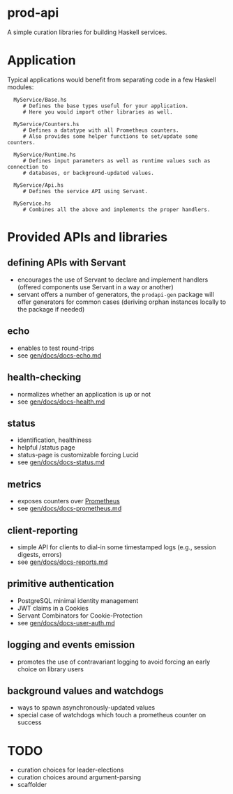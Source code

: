 prod-api
========

A simple curation libraries for building Haskell services.

# Application

Typical applications would benefit from separating code in a few Haskell
modules:

```
  MyService/Base.hs
     # Defines the base types useful for your application.
     # Here you would import other libraries as well.

  MyService/Counters.hs
     # Defines a datatype with all Prometheus counters.
     # Also provides some helper functions to set/update some counters.

  MyService/Runtime.hs
     # Defines input parameters as well as runtime values such as connection to
     # databases, or background-updated values.

  MyService/Api.hs
     # Defines the service API using Servant.

  MyService.hs
     # Combines all the above and implements the proper handlers.
```

# Provided APIs and libraries

## defining APIs with Servant
- encourages the use of Servant to declare and implement handlers (offered components use Servant in a way or another)
- servant offers a number of generators, the `prodapi-gen` package will offer generators for common cases (deriving orphan instances locally to the package if needed)

## echo
- enables to test round-trips
- see [gen/docs/docs-echo.md](gen/docs/docs-echo.md)

## health-checking
- normalizes whether an application is up or not
- see [gen/docs/docs-health.md](gen/docs/docs-health.md)

## status
- identification, healthiness
- helpful /status page
- status-page is customizable forcing Lucid
- see [gen/docs/docs-status.md](gen/docs/docs-status.md)

## metrics
- exposes counters over [Prometheus](http://prometheus.io/)
- see [gen/docs/docs-prometheus.md](gen/docs/docs-prometheus.md)

## client-reporting
- simple API for clients to dial-in some timestamped logs (e.g., session digests, errors)
- see [gen/docs/docs-reports.md](gen/docs/docs-reports.md)

## primitive authentication
- PostgreSQL minimal identity management
- JWT claims in a Cookies
- Servant Combinators for Cookie-Protection
- see [gen/docs/docs-user-auth.md](gen/docs/docs-user-auth.md)

## logging and events emission
- promotes the use of contravariant logging to avoid forcing an early choice on library users

## background values and watchdogs
- ways to spawn asynchronously-updated values
- special case of watchdogs which touch a prometheus counter on success

# TODO

- curation choices for leader-elections
- curation choices around argument-parsing
- scaffolder
